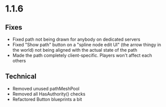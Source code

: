 ﻿# 1.1.6

## Fixes

- Fixed path not being drawn for anybody on dedicated servers
- Fixed "Show path" button on a "spline node edit UI" (the arrow thingy in the world) not being aligned with the actual
  state of the path
- Made the path completely client-specific. Players won't affect each others

## Technical

- Removed unused pathMeshPool
- Removed all HasAuthority() checks
- Refactored Button blueprints a bit